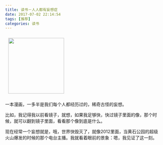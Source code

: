 ```yaml
---
title: 读书－人人都有妄想症
date: 2017-07-02 22:14:54
tags: [推荐]
categories: 读书
---
```

<a href="https://book.douban.com/subject/26840504/"><img src="https://img3.doubanio.com/lpic/s29113386.jpg" style="width:180px; margin:10px"/>
</a>

一本漫画，一多半是我们每个人都经历过的，稀奇古怪的妄想。

比如，我记得我以前看镜子，就想，如果我足够快，快过镜子里面的像，那个时候，就可以翻到镜子里面，看看那个像到底是什么。

现在经常一个妄想就是，哦，世界快毁灭了，就像2012里面，当黄石公园的超级火山爆发的时候的那个电台主播。我就看着眼前的景象：嗯，我见证了这一刻。
